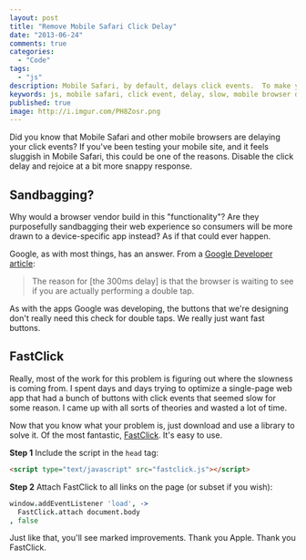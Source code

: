 ```yaml
---
layout: post
title: "Remove Mobile Safari Click Delay"
date: "2013-06-24"
comments: true
categories:
  - "Code"
tags:
  - "js"
description: Mobile Safari, by default, delays click events.  To make your site more responsive, remove this delay.
keywords: js, mobile safari, click event, delay, slow, mobile browser delay, click delay
published: true
image: http://i.imgur.com/PH8Zosr.png
---
```


Did you know that Mobile Safari and other mobile browsers are delaying your click events?  If you've been testing your mobile site, and it feels sluggish in Mobile Safari, this could be one of the reasons.  Disable the click delay and rejoice at a bit more snappy response.

<!--more-->

## Sandbagging?

Why would a browser vendor build in this "functionality"?  Are they purposefully sandbagging their web experience so consumers will be more drawn to a device-specific app instead?  As if that could ever happen.

Google, as with most things, has an answer.  From a [Google Developer article](https://developers.google.com/mobile/articles/fast_buttons?hl=de-DE.):

> The reason for [the 300ms delay] is that the browser is waiting to see if you are actually performing a double tap.

As with the apps Google was developing, the buttons that we're designing don't really need this check for double taps.  We really just want fast buttons.

## FastClick

Really, most of the work for this problem is figuring out where the slowness is coming from.  I spent days and days trying to optimize a single-page web app that had a bunch of buttons with click events that seemed slow for some reason.  I came up with all sorts of theories and wasted a lot of time.

Now that you know what your problem is, just download and use a library to solve it.  Of the most fantastic, [FastClick](https://github.com/ftlabs/fastclick).  It's easy to use.

**Step 1**
Include the script in the `head` tag:

```html
<script type="text/javascript" src="fastclick.js"></script>
```

**Step 2**
Attach FastClick to all links on the page (or subset if you wish):

```coffeescript
window.addEventListener 'load', ->
  FastClick.attach document.body
, false
```

Just like that, you'll see marked improvements.  Thank you Apple.  Thank you FastClick.
